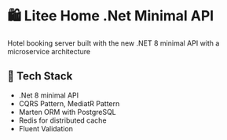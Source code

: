 # 🛍️ Litee Home .Net Minimal API

Hotel booking server built with the new .NET 8 minimal API with a microservice architecture

## 🚀 Tech Stack

- .Net 8 minimal API
- CQRS Pattern, MediatR Pattern
- Marten ORM with PostgreSQL
- Redis for distributed cache
- Fluent Validation
